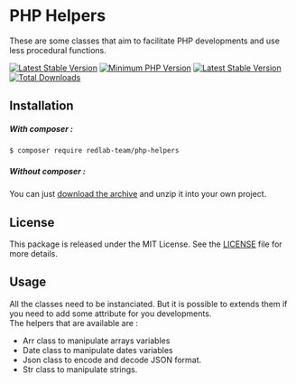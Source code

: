 # PHP Helpers
These are some classes that aim to facilitate PHP developments and use less procedural functions.

[![Latest Stable Version](https://img.shields.io/packagist/v/phpunit/phpunit.svg?style=flat-square)](https://packagist.org/packages/phpunit/phpunit)
[![Minimum PHP Version](https://img.shields.io/badge/php-%3E%3D%207.3-8892BF.svg?style=flat-square)](https://php.net/)
[![Latest Stable Version](https://poser.pugx.org/redlab-team/php-helpers/v/stable)](https://packagist.org/packages/redlab-team/helpers-bundle)
[![Total Downloads](https://poser.pugx.org/redlab-team/php-helpers/downloads)](https://packagist.org/packages/redlab-team/helpers-bundle)

## Installation
##### With composer :  
```bash
$ composer require redlab-team/php-helpers
```  
##### Without composer :
You can just [download the archive](https://github.com/REDLab-Team/php-helpers/archive/master.zip) and unzip it into
your own project.

## License
This package is released under the MIT License. See the [LICENSE](./LICENSE) file for more details.

## Usage
All the classes need to be instanciated. But it is possible to extends them if you need to add some attribute
for you developments.  
The helpers that are available are :
- Arr class to manipulate arrays variables
- Date class to manipulate dates variables
- Json class to encode and decode JSON format.
- Str class to manipulate strings.